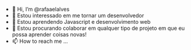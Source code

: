 - 👋 Hi, I’m @rafaaelalves
- 👀 Estou interessado em me tornar um desenvolvedor
- 🌱 Estou aprendendo Javascript e desenvolvimento web
- 💞️ Estou procurando colaborar em qualquer tipo de projeto em que eu possa aprender coisas novas!
- 📫 How to reach me ...

<!---
rafaaelalves/rafaaelalves is a ✨ special ✨ repository because its `README.md` (this file) appears on your GitHub profile.
You can click the Preview link to take a look at your changes.
--->
